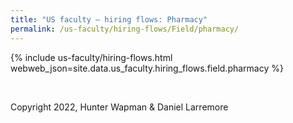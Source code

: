 ```yaml
---
title: "US faculty — hiring flows: Pharmacy"
permalink: /us-faculty/hiring-flows/Field/pharmacy/
---
```


{% include us-faculty/hiring-flows.html webweb_json=site.data.us_faculty.hiring_flows.field.pharmacy %}

<br>

Copyright 2022, Hunter Wapman & Daniel Larremore